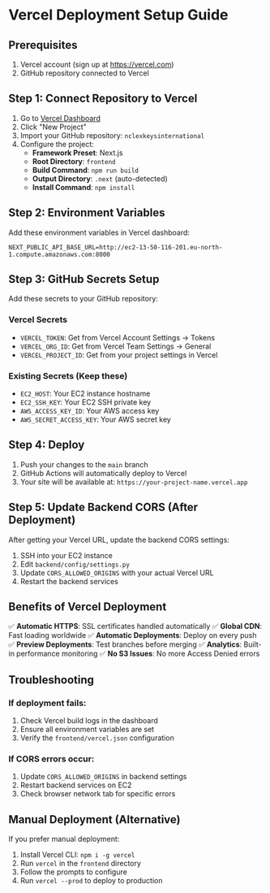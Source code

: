 # Vercel Deployment Setup Guide

## Prerequisites
1. Vercel account (sign up at https://vercel.com)
2. GitHub repository connected to Vercel

## Step 1: Connect Repository to Vercel

1. Go to [Vercel Dashboard](https://vercel.com/dashboard)
2. Click "New Project"
3. Import your GitHub repository: `nclexkeysinternational`
4. Configure the project:
   - **Framework Preset**: Next.js
   - **Root Directory**: `frontend`
   - **Build Command**: `npm run build`
   - **Output Directory**: `.next` (auto-detected)
   - **Install Command**: `npm install`

## Step 2: Environment Variables

Add these environment variables in Vercel dashboard:

```
NEXT_PUBLIC_API_BASE_URL=http://ec2-13-50-116-201.eu-north-1.compute.amazonaws.com:8000
```

## Step 3: GitHub Secrets Setup

Add these secrets to your GitHub repository:

### Vercel Secrets
- `VERCEL_TOKEN`: Get from Vercel Account Settings → Tokens
- `VERCEL_ORG_ID`: Get from Vercel Team Settings → General
- `VERCEL_PROJECT_ID`: Get from your project settings in Vercel

### Existing Secrets (Keep these)
- `EC2_HOST`: Your EC2 instance hostname
- `EC2_SSH_KEY`: Your EC2 SSH private key
- `AWS_ACCESS_KEY_ID`: Your AWS access key
- `AWS_SECRET_ACCESS_KEY`: Your AWS secret key

## Step 4: Deploy

1. Push your changes to the `main` branch
2. GitHub Actions will automatically deploy to Vercel
3. Your site will be available at: `https://your-project-name.vercel.app`

## Step 5: Update Backend CORS (After Deployment)

After getting your Vercel URL, update the backend CORS settings:

1. SSH into your EC2 instance
2. Edit `backend/config/settings.py`
3. Update `CORS_ALLOWED_ORIGINS` with your actual Vercel URL
4. Restart the backend services

## Benefits of Vercel Deployment

✅ **Automatic HTTPS**: SSL certificates handled automatically
✅ **Global CDN**: Fast loading worldwide
✅ **Automatic Deployments**: Deploy on every push
✅ **Preview Deployments**: Test branches before merging
✅ **Analytics**: Built-in performance monitoring
✅ **No S3 Issues**: No more Access Denied errors

## Troubleshooting

### If deployment fails:
1. Check Vercel build logs in the dashboard
2. Ensure all environment variables are set
3. Verify the `frontend/vercel.json` configuration

### If CORS errors occur:
1. Update `CORS_ALLOWED_ORIGINS` in backend settings
2. Restart backend services on EC2
3. Check browser network tab for specific errors

## Manual Deployment (Alternative)

If you prefer manual deployment:

1. Install Vercel CLI: `npm i -g vercel`
2. Run `vercel` in the `frontend` directory
3. Follow the prompts to configure
4. Run `vercel --prod` to deploy to production
